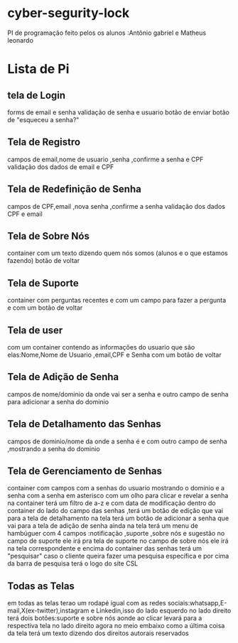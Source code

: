 # cyber-segurity-lock
PI de programação feito pelos os alunos :Antônio gabriel e Matheus leonardo 
# Lista de Pi
## tela de Login 
forms de email e senha 
validação de senha e usuario 
botão de enviar 
botão de "esqueceu a senha?"
## Tela de Registro
campos de email,nome de usuario ,senha ,confirme a senha e CPF
validação dos dados de email e CPF 
## Tela de Redefinição de Senha 
campos de CPF,email ,nova senha ,confirme a senha 
validação dos dados CPF e email
## Tela de Sobre Nós
container com um texto dizendo quem nós somos (alunos e o que estamos fazendo)
botão de voltar 
## Tela de Suporte 
container com perguntas recentes e com um campo para fazer a pergunta e com um botão de voltar 
## Tela de user 
com um container contendo as informações do usuario que são elas:Nome,Nome de Usuario ,email,CPF e Senha 
com um botão de voltar 
## Tela de Adição de Senha 
campos de nome/dominio da onde vai ser a senha e outro campo de senha para adicionar a senha do dominio 
## Tela de Detalhamento das Senhas 
campos de dominio/nome da onde a senha é 
e com outro campo de senha ,mostrando a senha do dominio 
## Tela de Gerenciamento de Senhas 
container com campos com a senhas do usuario mostrando o dominio e a senha com a senha em asterisco com um olho para clicar e revelar a senha 
na container terá um filtro de a-z e com data de modificação 
dentro do container do lado do campo das senhas ,terá um botão de edição que vai para a tela de detalhamento 
na tela terá um botão de adicionar a senha que vai para a tela de adição de senha 
ainda na tela terá um menu de hambúguer com 4 campos :notificação ,suporte ,sobre nós e sugestão 
no campo de suporte ele irá pra tela de suporte 
no campo de sobre nós ele irá na tela correspondente 
e encima do container das senhas terá um "pesquisar" caso o cliente queira fazer uma pesquisa específica 
e por cima da barra de pesquisa terá o logo do site CSL 
## Todas as Telas 
em todas as telas terao um rodapé igual com as redes sociais:whatsapp,E-mail,X(ex-twitter),instagram e Linkedin,isso do lado esquerdo 
no lado direito terá dois botões:suporte e sobre nós aonde ao clicar levará para a respectiva tela no lado direito 
agora no meio embaixo como a última coisa da tela terá um texto dizendo dos direitos autorais reservados 




